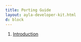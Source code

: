 ```yaml
---
title: Porting Guide
layout: ayla-developer-kit.html
d: block
---
```


1. [Introduction](introduction)

